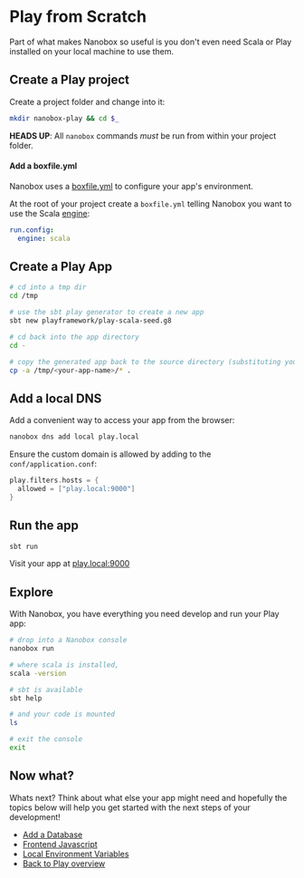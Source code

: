 # Play from Scratch
Part of what makes Nanobox so useful is you don't even need Scala or Play installed on your local machine to use them.

## Create a Play project
Create a project folder and change into it:

```bash
mkdir nanobox-play && cd $_
```

**HEADS UP**: All `nanobox` commands *must* be run from within your project folder.

#### Add a boxfile.yml
Nanobox uses a <a href="https://docs.nanobox.io/boxfile/" target="\_blank">boxfile.yml</a> to configure your app's environment.

At the root of your project create a `boxfile.yml` telling Nanobox you want to use the Scala <a href="https://docs.nanobox.io/engines/" target="\_blank">engine</a>:

```yaml
run.config:
  engine: scala
```

## Create a Play App

```bash
# cd into a tmp dir
cd /tmp

# use the sbt play generator to create a new app
sbt new playframework/play-scala-seed.g8

# cd back into the app directory
cd -

# copy the generated app back to the source directory (substituting your app name below)
cp -a /tmp/<your-app-name>/* .

```

## Add a local DNS
Add a convenient way to access your app from the browser:

```bash
nanobox dns add local play.local
```

Ensure the custom domain is allowed by adding to the `conf/application.conf`:

```scala
play.filters.hosts = {
  allowed = ["play.local:9000"]
}
```

## Run the app

```bash
sbt run
```

Visit your app at <a href="http://play.local:9000" target="\_blank">play.local:9000</a>

## Explore
With Nanobox, you have everything you need develop and run your Play app:

```bash
# drop into a Nanobox console
nanobox run

# where scala is installed,
scala -version

# sbt is available
sbt help

# and your code is mounted
ls

# exit the console
exit
```

## Now what?
Whats next? Think about what else your app might need and hopefully the topics below will help you get started with the next steps of your development!

* [Add a Database](/scala/play/add-a-database)
* [Frontend Javascript](/scala/play/frontend-javascript)
* [Local Environment Variables](/scala/play/local-evars)
* [Back to Play overview](/scala/play)
